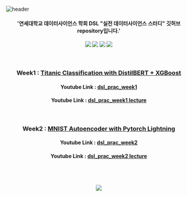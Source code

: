![header](https://capsule-render.vercel.app/api?type=waving&color=auto&height=200&section=header&text=실전%20데이터사이언스%20스터디&fontSize=45&fontAlign=65&fontAlignY=35)


<div align="center">
	
<h4> '연세대학교 데이터사이언스 학회 DSL "실전 데이터사이언스 스터디" 깃허브 repository입니다.' <h4/>
<img src="https://img.shields.io/badge/Python-3776AB?style=flat&logo=Python&logoColor=white" />
<img src="https://img.shields.io/badge/Torch-EE4C2C?style=flat&logo=PyTorch&logoColor=white" />
<img src="https://img.shields.io/badge/Flask-000000?style=flat&logo=Flask&logoColor=white" />
<img src="https://img.shields.io/badge/FastAPI-009688?style=flat&logo=FastAPI&logoColor=white" />
<br><br><br>
	  
<h3>Week1 : <a href="https://github.com/a2ran/prac_ds/tree/main/week1">Titanic Classification with DistilBERT + XGBoost</a></h3>
<h4>Youtube Link : <a href = "https://www.youtube.com/watch?v=Wj__yYnd5DQ"> dsl_prac_week1 </a></h4>
<h4>Youtube Link : <a href = "https://youtu.be/1bpPseP-Za8"> dsl_prac_week1 lecture </a></h4>
<br>
<h3>Week2 : <a href="https://github.com/a2ran/prac_ds/tree/main/week2/requirements">MNIST Autoencoder with Pytorch Lightning</a></h3>
<h4>Youtube Link : <a href = "https://www.youtube.com/watch?v=-EDE4Op1UiM"> dsl_prac_week2 </a></h4>
<h4>Youtube Link : <a href = "https://www.youtube.com/watch?v=A7ubwGv1zO4"> dsl_prac_week2 lecture </a></h4>
<br><br><br>

</div>
	 
<div align="center">
	<img src="https://github-readme-stats.vercel.app/api/top-langs/?username=a2ran&layout=compact"><br><br>
</div>
